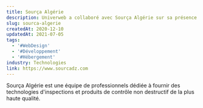 ```yaml
---
title: Sourça Algérie
description: Univerweb a collaboré avec Sourça Algérie sur sa présence numérique. Nous avons créé le site web et nous assurons son hébergement.
slug: sourca-algerie
createdAt: 2020-12-10
updatedAt: 2021-07-05
tags:
  - '#WebDesign'
  - '#Développement'
  - '#Hébergement'
industry: Technologies
link: https://www.sourcadz.com
---
```


Sourça Algérie est une équipe de professionnels dédiée à fournir des technologies d'inspections et produits de contrôle non destructif de la plus haute qualité.
